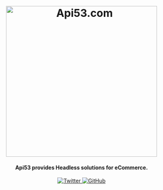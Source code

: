 <h1 align="center">
  <br>
  <a href="https://www.api53.com"><img src="https://www.api53.com/static/images/logo-all-long-400-100-color.png" alt="Api53.com" width="400"></a>
</h1>

<h4 align="center">Api53 provides Headless solutions for eCommerce.</h4>

<p align="center">
  <a href="https://twitter.com/api53com">
    <img src="https://img.shields.io/badge/Twitter-1DA1F2?style=for-the-badge&logo=twitter&logoColor=white" alt="Twitter">
  </a>
  <a href="https://github.com/Api53">
    <img src="https://img.shields.io/badge/GitHub-100000?style=for-the-badge&logo=github&logoColor=white" alt="GitHub">
  </a>  
</p>